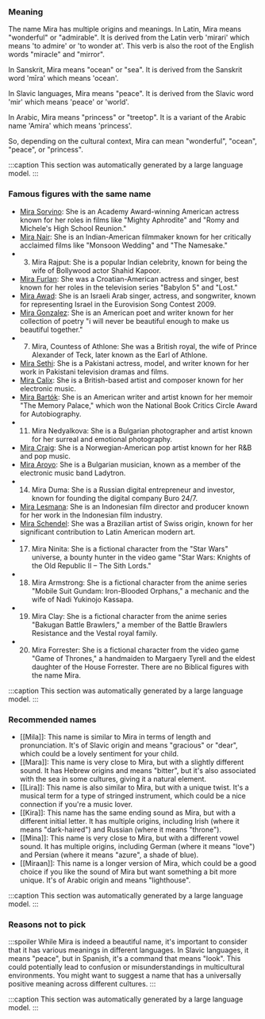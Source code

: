 ### Meaning
The name Mira has multiple origins and meanings. In Latin, Mira means "wonderful" or "admirable". It is derived from the Latin verb 'mirari' which means 'to admire' or 'to wonder at'. This verb is also the root of the English words "miracle" and "mirror".

In Sanskrit, Mira means "ocean" or "sea". It is derived from the Sanskrit word 'mīra' which means 'ocean'. 

In Slavic languages, Mira means "peace". It is derived from the Slavic word 'mir' which means 'peace' or 'world'. 

In Arabic, Mira means "princess" or "treetop". It is a variant of the Arabic name 'Amira' which means 'princess'. 

So, depending on the cultural context, Mira can mean "wonderful", "ocean", "peace", or "princess".

:::caption
This section was automatically generated by a large language model.
:::

### Famous figures with the same name
- [Mira Sorvino](https://en.wikipedia.org/wiki/Mira_Sorvino): She is an Academy Award-winning American actress known for her roles in films like "Mighty Aphrodite" and "Romy and Michele's High School Reunion."
- [Mira Nair](https://en.wikipedia.org/wiki/Mira_Nair): She is an Indian-American filmmaker known for her critically acclaimed films like "Monsoon Wedding" and "The Namesake."
- 3. Mira Rajput: She is a popular Indian celebrity, known for being the wife of Bollywood actor Shahid Kapoor.
- [Mira Furlan](https://en.wikipedia.org/wiki/Mira_Furlan): She was a Croatian-American actress and singer, best known for her roles in the television series "Babylon 5" and "Lost."
- [Mira Awad](https://en.wikipedia.org/wiki/Mira_Awad): She is an Israeli Arab singer, actress, and songwriter, known for representing Israel in the Eurovision Song Contest 2009.
- [Mira Gonzalez](https://en.wikipedia.org/wiki/Mira_Gonzalez): She is an American poet and writer known for her collection of poetry "i will never be beautiful enough to make us beautiful together."
- 7. Mira, Countess of Athlone: She was a British royal, the wife of Prince Alexander of Teck, later known as the Earl of Athlone.
- [Mira Sethi](https://en.wikipedia.org/wiki/Mira_Sethi): She is a Pakistani actress, model, and writer known for her work in Pakistani television dramas and films.
- [Mira Calix](https://en.wikipedia.org/wiki/Mira_Calix): She is a British-based artist and composer known for her electronic music.
- [Mira Bartók](https://en.wikipedia.org/wiki/Mira_Bart%C3%B3k): She is an American writer and artist known for her memoir "The Memory Palace," which won the National Book Critics Circle Award for Autobiography.
- 11. Mira Nedyalkova: She is a Bulgarian photographer and artist known for her surreal and emotional photography.
- [Mira Craig](https://en.wikipedia.org/wiki/Mira_Craig): She is a Norwegian-American pop artist known for her R&B and pop music.
- [Mira Aroyo](https://en.wikipedia.org/wiki/Mira_Aroyo): She is a Bulgarian musician, known as a member of the electronic music band Ladytron.
- 14. Mira Duma: She is a Russian digital entrepreneur and investor, known for founding the digital company Buro 24/7.
- [Mira Lesmana](https://en.wikipedia.org/wiki/Mira_Lesmana): She is an Indonesian film director and producer known for her work in the Indonesian film industry.
- [Mira Schendel](https://en.wikipedia.org/wiki/Mira_Schendel): She was a Brazilian artist of Swiss origin, known for her significant contribution to Latin American modern art.
- 17. Mira Ninita: She is a fictional character from the "Star Wars" universe, a bounty hunter in the video game "Star Wars: Knights of the Old Republic II – The Sith Lords."
- 18. Mira Armstrong: She is a fictional character from the anime series "Mobile Suit Gundam: Iron-Blooded Orphans," a mechanic and the wife of Nadi Yukinojo Kassapa.
- 19. Mira Clay: She is a fictional character from the anime series "Bakugan Battle Brawlers," a member of the Battle Brawlers Resistance and the Vestal royal family.
- 20. Mira Forrester: She is a fictional character from the video game "Game of Thrones," a handmaiden to Margaery Tyrell and the eldest daughter of the House Forrester.
There are no Biblical figures with the name Mira.

:::caption
This section was automatically generated by a large language model.
:::

### Recommended names
- [[Mila]]: This name is similar to Mira in terms of length and pronunciation. It's of Slavic origin and means "gracious" or "dear", which could be a lovely sentiment for your child.
- [[Mara]]: This name is very close to Mira, but with a slightly different sound. It has Hebrew origins and means "bitter", but it's also associated with the sea in some cultures, giving it a natural element.
- [[Lira]]: This name is also similar to Mira, but with a unique twist. It's a musical term for a type of stringed instrument, which could be a nice connection if you're a music lover.
- [[Kira]]: This name has the same ending sound as Mira, but with a different initial letter. It has multiple origins, including Irish (where it means "dark-haired") and Russian (where it means "throne").
- [[Mina]]: This name is very close to Mira, but with a different vowel sound. It has multiple origins, including German (where it means "love") and Persian (where it means "azure", a shade of blue).
- [[Miraan]]: This name is a longer version of Mira, which could be a good choice if you like the sound of Mira but want something a bit more unique. It's of Arabic origin and means "lighthouse".

:::caption
This section was automatically generated by a large language model.
:::

### Reasons not to pick
:::spoiler
While Mira is indeed a beautiful name, it's important to consider that it has various meanings in different languages. In Slavic languages, it means "peace", but in Spanish, it's a command that means "look". This could potentially lead to confusion or misunderstandings in multicultural environments. You might want to suggest a name that has a universally positive meaning across different cultures.
:::

:::caption
This section was automatically generated by a large language model.
:::